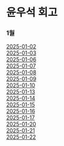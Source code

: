 # 윤우석 회고

### 1월
[2025-01-02](https://github.com/woosukYoon/softeer/blob/main/%ED%9A%8C%EA%B3%A0/250102%ED%9A%8C%EA%B3%A0.md)</br>
[2025-01-03](https://github.com/woosukYoon/softeer/blob/main/%ED%9A%8C%EA%B3%A0/250103%ED%9A%8C%EA%B3%A0.md)</br>
[2025-01-06](https://github.com/woosukYoon/softeer/blob/main/%ED%9A%8C%EA%B3%A0/250106%ED%9A%8C%EA%B3%A0.md)</br>
[2025-01-07](https://github.com/woosukYoon/softeer/blob/main/%ED%9A%8C%EA%B3%A0/250107%ED%9A%8C%EA%B3%A0.md)</br>
[2025-01-08](https://github.com/woosukYoon/softeer/blob/main/%ED%9A%8C%EA%B3%A0/250108%ED%9A%8C%EA%B3%A0.md)</br>
[2025-01-09](https://github.com/woosukYoon/softeer/blob/main/%ED%9A%8C%EA%B3%A0/250109%ED%9A%8C%EA%B3%A0.md)</br>
[2025-01-10](https://github.com/woosukYoon/softeer/blob/main/%ED%9A%8C%EA%B3%A0/250110%ED%9A%8C%EA%B3%A0.md)</br>
[2025-01-13](https://github.com/woosukYoon/softeer/blob/main/%ED%9A%8C%EA%B3%A0/250113%ED%9A%8C%EA%B3%A0.md)</br>
[2025-01-14](https://github.com/woosukYoon/softeer/blob/main/%ED%9A%8C%EA%B3%A0/250114%ED%9A%8C%EA%B3%A0.md)</br>
[2025-01-15](https://github.com/woosukYoon/softeer/blob/main/%ED%9A%8C%EA%B3%A0/250115%ED%9A%8C%EA%B3%A0.md)</br>
[2025-01-16](https://github.com/woosukYoon/softeer/blob/main/%ED%9A%8C%EA%B3%A0/250116%ED%9A%8C%EA%B3%A0.md)</br>
[2025-01-17](https://github.com/woosukYoon/softeer/blob/main/%ED%9A%8C%EA%B3%A0/250117%ED%9A%8C%EA%B3%A0.md)</br>
[2025-01-20](https://github.com/woosukYoon/softeer/blob/main/%ED%9A%8C%EA%B3%A0/250120%ED%9A%8C%EA%B3%A0.md)</br>
[2025-01-21](https://github.com/woosukYoon/softeer/blob/main/%ED%9A%8C%EA%B3%A0/250121%ED%9A%8C%EA%B3%A0.md)</br>
[2025-01-22](https://github.com/woosukYoon/softeer/blob/main/%ED%9A%8C%EA%B3%A0/250122%ED%9A%8C%EA%B3%A0.md)</br>
